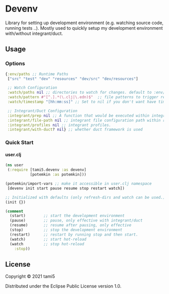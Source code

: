 # Devenv

Library for setting up development environment (e.g. watching source code, running tests ..).
Mostly used to quickly setup my development environment with/without integrant/duct.

## Usage

### Options

```clojure
{:env/paths ;; Runtime Paths
 ["src" "test" "dev" "resources" "dev/src" "dev/resources"]

 ;; Watch Configuration
 :watch/paths nil ;; directories to watch for changes. default to :env/paths
 :watch/pattern #"[^.].*(\.clj|\.edn)$"  ;; file patterns to trigger reload on write
 :watch/timestamp "[hh:mm:ss]" ;; Set to nil if you don't want have timestamp with each library action.

 ;; Integrant/Duct Configuration
 :integrant/prep nil ;; A function that would be executed within integrant.repl/set-prep!
 :integrant/file-path nil ;; integrant file configuration path within runtime paths.
 :integrant/profiles nil ;; integrant profiles.
 :integrant/with-duct? nil} ;; whether duct framework is used
```

### Quick Start

#### user.clj

```clojure
(ns user
 (:require [tami5.devenv :as devenv]
           [potemkin :as potemkin]))

(potemkin/import-vars ;; make it accessible in user.clj namespace
 [devenv init start pause resume stop restart watch])

;; Initialized with defaults (only refresh-dirs and watch can be used.)
(init {})

(comment
  (start)        ;; start the development environment
  (pause)        ;; pause, only effective with integrant/duct
  (resume)       ;; resume after pausing, only effective
  (stop)         ;; stop the development environment
  (restart)      ;; restart by running stop and then start.
  (watch)        ;; start hot-reload
  (watch         ;; stop hot-reload
    :stop))
```

## License

Copyright © 2021 tami5

Distributed under the Eclipse Public License version 1.0.
